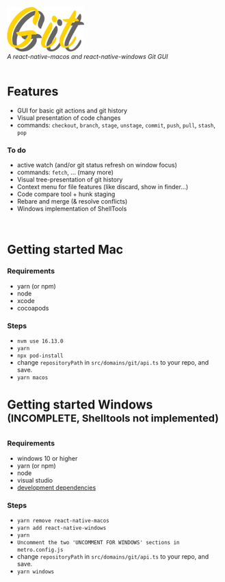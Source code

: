 <img src="./src/app/assets/images/gitgit-logo.png" width="180">
<br/>
<i>A react-native-macos and react-native-windows Git GUI</i>
<br/><br/>

# Features

- GUI for basic git actions and git history
- Visual presentation of code changes
- commands: <code>checkout</code>, <code>branch</code>, <code>stage</code>, <code>unstage</code>, <code>commit</code>, <code>push</code>, <code>pull</code>, <code>stash</code>, <code>pop</code>

### To do

- active watch (and/or git status refresh on window focus)
- commands: <code>fetch</code>, ... (many more)
- Visual tree-presentation of git history
- Context menu for file features (like discard, show in finder...)
- Code compare tool + hunk staging
- Rebare and merge (& resolve conflicts)
- Windows implementation of ShellTools

<br/>

# Getting started Mac

### Requirements

- yarn (or npm)
- node
- xcode
- cocoapods

### Steps

- `nvm use 16.13.0`
- `yarn`
- `npx pod-install`
- change `repositoryPath` in `src/domains/git/api.ts` to your repo, and save.
- `yarn macos`

# Getting started Windows <sup>(INCOMPLETE, Shelltools not implemented)</sup>

### Requirements

- windows 10 or higher
- yarn (or npm)
- node
- visual studio
- <a href="https://microsoft.github.io/react-native-windows/docs/rnw-dependencies">development dependencies</a>

### Steps

- `yarn remove react-native-macos`
- `yarn add react-native-windows`
- `yarn`
- `Uncomment the two 'UNCOMMENT FOR WINDOWS' sections in metro.config.js`
- change `repositoryPath` in `src/domains/git/api.ts` to your repo, and save.
- `yarn windows`
